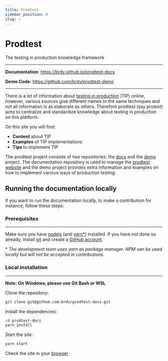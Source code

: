 ```yaml
---
title: Prodtest
sidebar_position: 0
slug: /
---
```


# Prodtest

The testing in production knowledge framework

---

**Documentation**: https://brdv.github.io/prodtest-docs

**Demo Code**: https://github.com/brdv/prodtest-demo

---

There is a lot of information about [testing in production](https://www.google.com/search?q=testing+in+production&oq=testing+in+production) (TIP) online, however, various sources give different names to the same techniques and not all information is as elaborate as others. Therefore prodtest (say protest) aims to centralize and standardize knowledge about testing in production on this platform.

On this site you will find:

- **Content** about TIP
- **Examples** of TIP implementations
- **Tips** to implement TIP

The prodtest project consists of two repositories: the [docs](https://github.com/brdv/prodtest-docs) and the [demo](https://github.com/brdv/prodtest-demo) project. The documentation repository is used to manage the [prodtest website](https://brdv.github.io/prodtest-docs) and the demo project provides extra information and examples on how to implement various ways of production testing.

## Running the documentation locally

If you want to run the documentation locally, to make a contribution for instance, follow these steps:

### Prerequisites

---

Make sure you have [nodejs](https://nodejs.org/en/) (and [yarn\*](https://yarnpkg.com/getting-started/install)) installed. If you have not done so already, install [git](https://git-scm.com/book/en/v2/Getting-Started-Installing-Git) and create a [GitHub account](https://github.com/join).

\* _The development team uses yarn as package manager. NPM van be used locally but will not be accepted in contributions._

### Local installation

---

**Note: On Windows, please use Git Bash or WSL**

Clone the repository:

```bash
git clone git@github.com:brdv/prodtest-docs.git
```

Install the dependencies:

```bash
cd prodtest-docs
yarn install
```

Start the site:

```bash
yarn start
```

Check the site in your [browser](http://localhost:3000/prodtest-docs)
